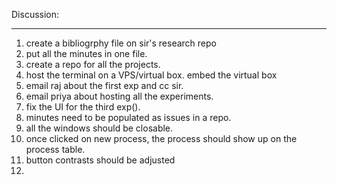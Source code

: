 Discussion:
************
1. create a bibliogrphy file on sir's research repo
2. put all the minutes in one file.
3. create a repo for all the projects.
4. host the terminal on a VPS/virtual box. embed the virtual box  
5. email raj about the first exp and cc sir. 
6. email priya about hosting all the experiments.
7. fix the UI for the third exp(). 
8. minutes need to be populated as issues in a repo. 
9. all the windows should be closable.
10. once clicked on new process, the process should show up on the process table.
11. button contrasts should be adjusted
12. 
